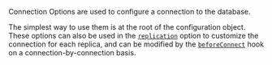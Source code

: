 Connection Options are used to configure a connection to the database.

The simplest way to use them is at the root of the configuration object. These options can also be
used in the [`replication`](../other-topics/read-replication.md) option to customize the connection for each replica,
and can be modified by the [`beforeConnect`](../other-topics/hooks.mdx) hook on a connection-by-connection basis.
